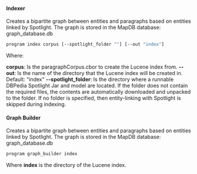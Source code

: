 
#### Indexer
Creates a bipartite graph between entities and paragraphs based on entities linked by Spotlight.
The graph is stored in the MapDB database: graph_database.db


```bash
program index corpus [--spotlight_folder ""] [--out "index"]
```


Where:

**corpus**: Is the paragraphCorpus.cbor to create the Lucene index from.
**--out**: Is the name of the directory that the Lucene index will be created in. Default: "index"
**--spotlight_folder**: Is the directory where a runnable DBPedia Spotlight Jar and model are located. If the folder does not contain the required files, the contents are automatically downloaded and unpacked to the folder. If no folder is specified, then entity-linking with Spotlight is skipped during indexing. 


#### Graph Builder
Creates a bipartite graph between entities and paragraphs based on entities linked by Spotlight.
The graph is stored in the MapDB database: graph_database.db


```bash
program graph_builder index
```

Where **index** is the directory of the Lucene index.


